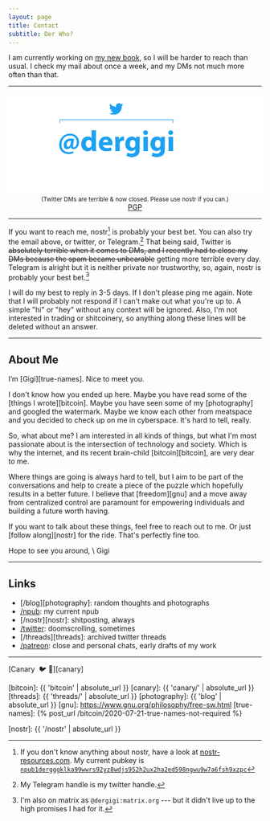 ```yaml
---
layout: page
title: Contact
subtitle: Der Who?
---
```


I am currently working on [my new book][21ways], so I will be harder to reach
than usual. I check my mail about once a week, and my DMs not much more often
than that.

[21ways]: https://21-ways.com
[patreon]: https://www.patreon.com/dergigi
[golden-bull]: https://youtu.be/nJeddv1QbeQ

---

<div style="position: relative;">
  <img src="/assets/images/dergigi-contact.png">
  <a href="https://twitter.com/dergigi" title="telegram/twitter" style="position:
  absolute; left: 19.87%; top: 8.24%; width: 45.79%; height: 58.79%; z-index:
  2;"></a><a href="mailto:hi@dergigi.com" title="email" style="position:
  absolute; left: 9.61%; top: 8.52%; width: 9.94%; height: 58.79%; z-index:
  2;"></a><a href="mailto:hi@dergigi.com" title="email" style="position:
  absolute; left: 9.61%; top: 67.86%; width: 80.89%; height: 26.37%; z-index:
  2;"></a>
</div>

<center>
<small>(Twitter DMs are terrible & now closed. Please use nostr if you can.)</small>
<br/>
<a href="{{ 'pgp' | absolute_url }}">PGP</a>
</center>

---

If you want to reach me, nostr[^fn-nostr] is probably your best bet. You can
also try the email above, or twitter, or Telegram.[^fn-telegram] That being said, Twitter is
~~absolutely terrible when it comes to DMs, and I recently had to close my DMs
because the spam became unbearable~~ getting more terrible every day. Telegram
is alright but it is neither private nor trustworthy, so, again, nostr is
probably your best bet.[^fn-matrix]

I will do my best to reply in 3-5 days. If I don't please ping me
again. Note that I will probably not respond if I can't make out what you're up
to. A simple "hi" or "hey" without any context will be ignored. Also, I'm not
interested in trading or shitcoinery, so anything along these lines will be
deleted without an answer.

[^fn-matrix]: I'm also on matrix as `@dergigi:matrix.org` --- but it didn't live up to the high promises I had for it.

[^fn-nostr]: If you don't know anything about nostr, have a look at [nostr-resources.com][nr]. My current pubkey is [`npub1dergggklka99wwrs92yz8wdjs952h2ux2ha2ed598ngwu9w7a6fsh9xzpc`][npub]

[^fn-telegram]: My Telegram handle is my twitter handle.

[nr]: https://nostr-resources.com

---

## About Me

I’m [Gigi][true-names]. Nice to meet you.

I don't know how you ended up here. Maybe you have read some of the [things
I wrote][bitcoin]. Maybe you have seen some of my [photography] and googled the
watermark. Maybe we know each other from meatspace and you decided to check up on
me in cyberspace. It's hard to tell, really.

So, what about me? I am interested in all kinds of things, but what I'm most
passionate about is the intersection of technology and society. Which is why
the internet, and its recent brain-child [bitcoin][bitcoin], are very dear
to me.

Where things are going is always hard to tell, but I aim to be part of
the conversations and help to create a piece of the puzzle which hopefully
results in a better future. I believe that [freedom][gnu] and a move
away from centralized control are paramount for empowering individuals
and building a future worth having.

If you want to talk about these things, feel free to reach out to me. Or just [follow
along][nostr] for the ride. That's perfectly fine too.

Hope to see you around, \\
Gigi

---

## Links

* [/blog][photography]: random thoughts and photographs
* [/npub][npub]: my current npub
* [/nostr][nostr]: shitposting, always
* [/twitter][twitter]: doomscrolling, sometimes
* [/threads][threads]: archived twitter threads
* [/patreon][patreon]: close and personal chats, early drafts of my work

---

[Canary ️ 🐦 🔫][canary]

[twitter]: https://twitter.com/dergigi
[bitcoin]: {{ 'bitcoin' | absolute_url }}
[canary]: {{ 'canary/' | absolute_url }}
[threads]: {{ 'threads/' | absolute_url }}
[photography]: {{ 'blog' | absolute_url }}
[gnu]: https://www.gnu.org/philosophy/free-sw.html
[true-names]: {% post_url /bitcoin/2020-07-21-true-names-not-required %}

[npub]: nostr:npub1dergggklka99wwrs92yz8wdjs952h2ux2ha2ed598ngwu9w7a6fsh9xzpc
[nostr]: {{ '/nostr' | absolute_url }}
